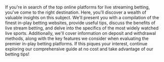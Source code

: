 If you're in search of the top online platforms for live streaming betting, you've come to the right destination. Here, you'll discover a wealth of valuable insights on this subject. We'll present you with a compilation of the finest in-play betting websites, provide useful tips, discuss the benefits of live stream betting, and delve into the specifics of the most widely watched live sports. Additionally, we'll cover information on deposit and withdrawal methods, along with the key features we consider when evaluating the premier in-play betting platforms. If this piques your interest, continue exploring our comprehensive guide at no cost and take advantage of our betting tips!